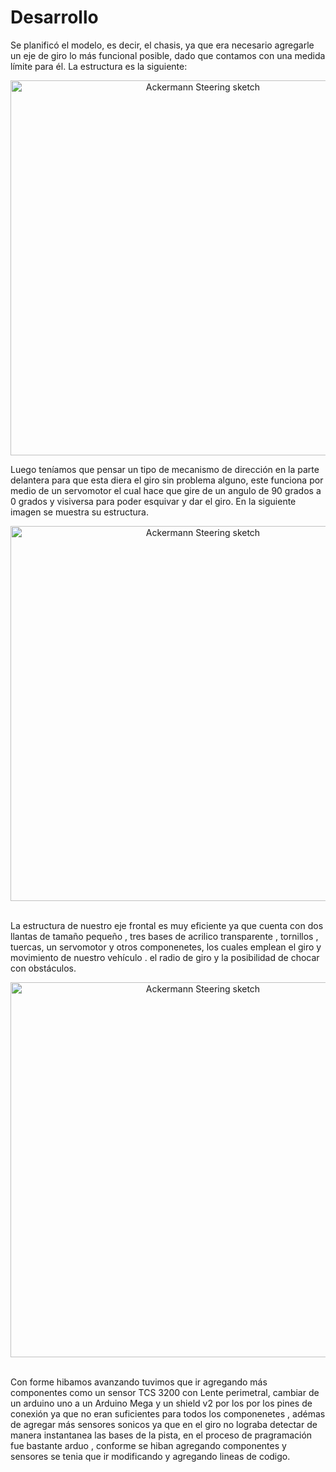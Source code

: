 <h1>Desarrollo</h1>
<p>Se planificó el modelo, es decir, el chasis, ya que era necesario agregarle un eje de giro lo más funcional posible, dado que contamos con una medida límite para él. La estructura es la siguiente:</p>

 <p align="center">
  <img src="https://github.com/MVP-16/MVP_FTR/blob/main/Fotos/img1.jpeg?raw=true" alt="Ackermann Steering sketch" width="600" />
</p>

<p>Luego teníamos que pensar un tipo de mecanismo de dirección en la parte delantera para que esta diera el giro sin problema alguno, este funciona por medio de un servomotor el cual hace que gire de un angulo de 90 grados a 0 grados y visiversa  para poder esquivar y dar el giro. En la siguiente imagen se muestra su estructura.</p>

 <p align="center">
  <img src="https://github.com/MVP-16/MVP_FTR/blob/main/Fotos/img2.jpeg?raw=true" alt="Ackermann Steering sketch" width="600" />
</p>

<br>
La estructura de nuestro eje frontal es muy eficiente ya que cuenta con  dos llantas de tamaño pequeño , tres  bases de acrilico transparente , tornillos , tuercas, un servomotor y otros componenetes,  los cuales emplean  el giro y movimiento de nuestro vehículo .
 el radio de giro y la posibilidad de chocar con obstáculos.

 <p align="center">
  <img src="https://github.com/MVP-16/MVP_FTR/blob/main/Fotos/img2.jpeg?raw=true" alt="Ackermann Steering sketch" width="600" />
</p>

 <br>
Con forme hibamos avanzando tuvimos  que ir agregando más componentes  como un sensor TCS 3200 con Lente perimetral, cambiar de un arduino uno a un Arduino Mega y un shield v2 por los por los pines de conexión ya que no eran suficientes para todos los componenetes , adémas de agregar más sensores sonicos  ya que en el giro no lograba detectar de manera instantanea las bases de la pista, en el proceso de pragramación fue bastante arduo , conforme se hiban agregando componentes y sensores se tenia que ir modificando y agregando lineas de codigo.</br>
  


